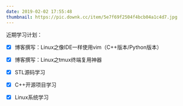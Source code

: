 ```yaml
---
date: 2019-02-02 17:55:48
thumbnail: https://pic.downk.cc/item/5e7f69f2504f4bcb04a1c4d7.jpg
---
```


近期学习计划：
- [x] 博客撰写：Linux之像IDE一样使用vim（C++版本/Python版本）
- [x] 博客撰写：Linux之tmux终端复用神器
- [x] STL源码学习
- [x] C++开源项目学习
- [x] Linux系统学习

